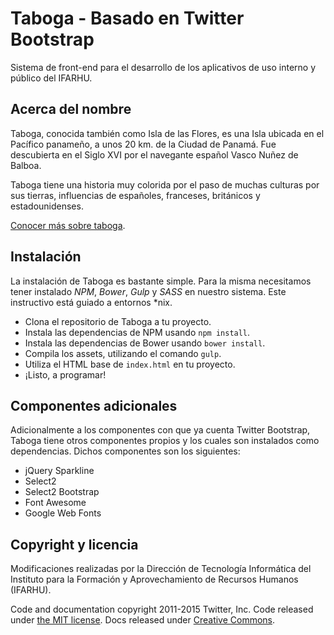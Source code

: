 # Taboga - Basado en Twitter Bootstrap

Sistema de front-end para el desarrollo de los aplicativos de uso interno y público del IFARHU.

## Acerca del nombre

Taboga, conocida también como Isla de las Flores, es una Isla ubicada en el Pacífico panameño, a unos 20 km. de la Ciudad de Panamá. Fue descubierta en el Siglo XVI por el navegante español Vasco Nuñez de Balboa.

Taboga tiene una historia muy colorida por el paso de muchas culturas por sus tierras, influencias de españoles, franceses, británicos y estadounidenses.

[Conocer más sobre taboga](https://es.wikipedia.org/wiki/Isla_de_Taboga).

## Instalación

La instalación de Taboga es bastante simple. Para la misma necesitamos tener instalado *NPM*, *Bower*, *Gulp* y *SASS* en nuestro sistema. Este instructivo está guiado a entornos *nix.

* Clona el repositorio de Taboga a tu proyecto.
* Instala las dependencias de NPM usando `npm install`.
* Instala las dependencias de Bower usando `bower install`.
* Compila los assets, utilizando el comando `gulp`.
* Utiliza el HTML base de `index.html` en tu proyecto.
* ¡Listo, a programar!

## Componentes adicionales

Adicionalmente a los componentes con que ya cuenta Twitter Bootstrap, Taboga tiene otros componentes propios y los cuales son instalados como dependencias. Dichos componentes son los siguientes:

* jQuery Sparkline
* Select2
* Select2 Bootstrap
* Font Awesome
* Google Web Fonts

## Copyright y licencia

Modificaciones realizadas por la Dirección de Tecnología Informática del Instituto para la Formación y Aprovechamiento de Recursos Humanos (IFARHU).

Code and documentation copyright 2011-2015 Twitter, Inc. Code released under [the MIT license](https://github.com/twbs/bootstrap/blob/master/LICENSE). Docs released under [Creative Commons](https://github.com/twbs/bootstrap/blob/master/docs/LICENSE).